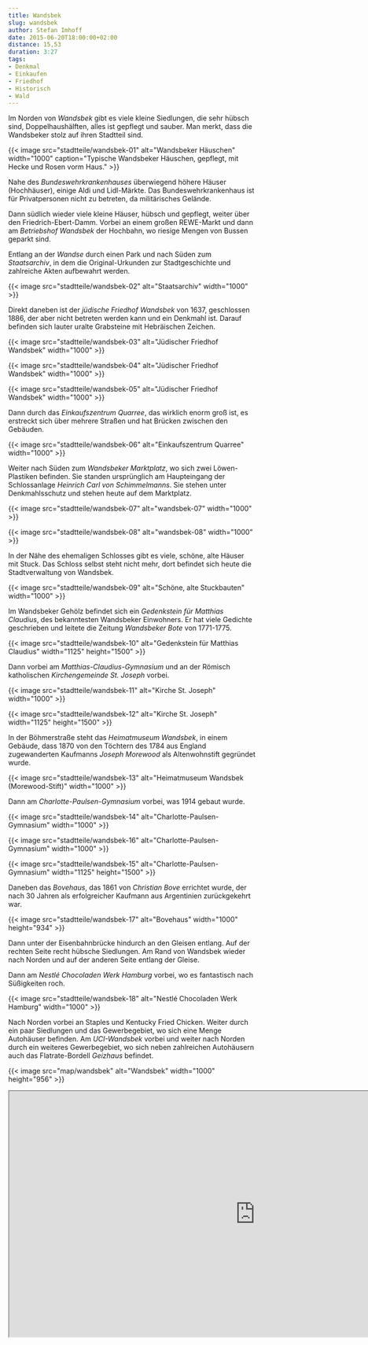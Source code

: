 ```yaml
---
title: Wandsbek
slug: wandsbek
author: Stefan Imhoff
date: 2015-06-20T18:00:00+02:00
distance: 15,53
duration: 3:27
tags:
- Denkmal
- Einkaufen
- Friedhof
- Historisch
- Wald
---
```


Im Norden von *Wandsbek* gibt es viele kleine Siedlungen, die sehr hübsch sind, Doppelhaushälften, alles ist gepflegt und sauber. Man merkt, dass die Wandsbeker stolz auf ihren Stadtteil sind.

{{< image src="stadtteile/wandsbek-01" alt="Wandsbeker Häuschen" width="1000" caption="Typische Wandsbeker Häuschen, gepflegt, mit Hecke und Rosen vorm Haus." >}}

Nahe des *Bundeswehrkrankenhauses* überwiegend höhere Häuser (Hochhäuser), einige Aldi und Lidl-Märkte. Das Bundeswehrkrankenhaus ist für Privatpersonen nicht zu betreten, da militärisches Gelände.

Dann südlich wieder viele kleine Häuser, hübsch und gepflegt, weiter über den Friedrich-Ebert-Damm. Vorbei an einem großen REWE-Markt und dann am *Betriebshof Wandsbek* der Hochbahn, wo riesige Mengen von Bussen geparkt sind.

Entlang an der *Wandse* durch einen Park und nach Süden zum *Staatsarchiv*, in dem die Original-Urkunden zur Stadtgeschichte und zahlreiche Akten aufbewahrt werden.

{{< image src="stadtteile/wandsbek-02" alt="Staatsarchiv" width="1000" >}}

Direkt daneben ist der *jüdische Friedhof Wandsbek* von 1637, geschlossen 1886, der aber nicht betreten werden kann und ein Denkmahl ist. Darauf befinden sich lauter uralte Grabsteine mit Hebräischen Zeichen.

{{< image src="stadtteile/wandsbek-03" alt="Jüdischer Friedhof Wandsbek" width="1000" >}}

{{< image src="stadtteile/wandsbek-04" alt="Jüdischer Friedhof Wandsbek" width="1000" >}}

{{< image src="stadtteile/wandsbek-05" alt="Jüdischer Friedhof Wandsbek" width="1000" >}}

Dann durch das *Einkaufszentrum Quarree*, das wirklich enorm groß ist, es erstreckt sich über mehrere Straßen und hat Brücken zwischen den Gebäuden.

{{< image src="stadtteile/wandsbek-06" alt="Einkaufszentrum Quarree" width="1000" >}}

Weiter nach Süden zum *Wandsbeker Marktplatz*, wo sich zwei Löwen-Plastiken befinden. Sie standen ursprünglich am Haupteingang der Schlossanlage *Heinrich Carl von Schimmelmanns*. Sie stehen unter Denkmahlsschutz und stehen heute auf dem Marktplatz.

{{< image src="stadtteile/wandsbek-07" alt="wandsbek-07" width="1000" >}}

{{< image src="stadtteile/wandsbek-08" alt="wandsbek-08" width="1000" >}}

In der Nähe des ehemaligen Schlosses gibt es viele, schöne, alte Häuser mit Stuck. Das Schloss selbst steht nicht mehr, dort befindet sich heute die Stadtverwaltung von Wandsbek.

{{< image src="stadtteile/wandsbek-09" alt="Schöne, alte Stuckbauten" width="1000" >}}

Im Wandsbeker Gehölz befindet sich ein *Gedenkstein für Matthias Claudius*, des bekanntesten Wandsbeker Einwohners. Er hat viele Gedichte geschrieben und leitete die Zeitung *Wandsbeker Bote* von 1771-1775.

{{< image src="stadtteile/wandsbek-10" alt="Gedenkstein für Matthias Claudius" width="1125" height="1500" >}}

Dann vorbei am *Matthias-Claudius-Gymnasium* und an der Römisch katholischen *Kirchengemeinde St. Joseph* vorbei.

{{< image src="stadtteile/wandsbek-11" alt="Kirche St. Joseph" width="1000" >}}

{{< image src="stadtteile/wandsbek-12" alt="Kirche St. Joseph" width="1125" height="1500" >}}

In der Böhmerstraße steht das *Heimatmuseum Wandsbek*, in einem Gebäude, dass 1870 von den Töchtern des 1784 aus England zugewanderten Kaufmanns *Joseph Morewood* als Altenwohnstift gegründet wurde.

{{< image src="stadtteile/wandsbek-13" alt="Heimatmuseum Wandsbek (Morewood-Stift)" width="1000" >}}

Dann am *Charlotte-Paulsen-Gymnasium* vorbei, was 1914 gebaut wurde.

{{< image src="stadtteile/wandsbek-14" alt="Charlotte-Paulsen-Gymnasium" width="1000" >}}

{{< image src="stadtteile/wandsbek-16" alt="Charlotte-Paulsen-Gymnasium" width="1000" >}}

{{< image src="stadtteile/wandsbek-15" alt="Charlotte-Paulsen-Gymnasium" width="1125" height="1500" >}}

Daneben das *Bovehaus*, das 1861 von *Christian Bove* errichtet wurde, der nach 30 Jahren als erfolgreicher Kaufmann aus Argentinien zurückgekehrt war.

{{< image src="stadtteile/wandsbek-17" alt="Bovehaus" width="1000" height="934" >}}

Dann unter der Eisenbahnbrücke hindurch an den Gleisen entlang. Auf der rechten Seite recht hübsche Siedlungen. Am Rand von Wandsbek wieder nach Norden und auf der anderen Seite entlang der Gleise.

Dann am *Nestlé Chocoladen Werk Hamburg* vorbei, wo es fantastisch nach Süßigkeiten roch.

{{< image src="stadtteile/wandsbek-18" alt="Nestlé Chocoladen Werk Hamburg" width="1000" >}}

Nach Norden vorbei an Staples und Kentucky Fried Chicken. Weiter durch ein paar Siedlungen und das Gewerbegebiet, wo sich eine Menge Autohäuser befinden. Am *UCI-Wandsbek* vorbei und weiter nach Norden durch ein weiteres Gewerbegebiet, wo sich neben zahlreichen Autohäusern auch das Flatrate-Bordell *Geizhaus* befindet.

{{< image src="map/wandsbek" alt="Wandsbek" width="1000" height="956" >}}

<iframe class="map" src="https://www.google.com/maps/d/u/0/embed?mid=1hN1sxADZkZP93w3CgHGzvs9HoLg" width="1000" height="500">
</iframe>

